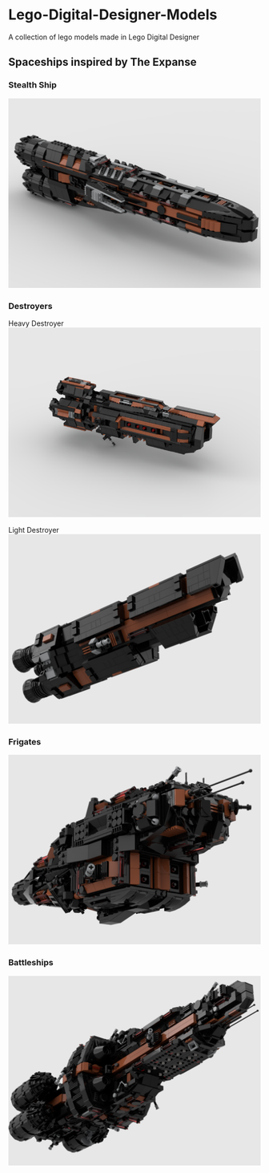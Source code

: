 # Lego-Digital-Designer-Models
A collection of lego models made in Lego Digital Designer

## Spaceships inspired by The Expanse

### Stealth Ship
![Stealth Ship](https://github.com/Corvu-s/Lego-Digital-Designer-Models/blob/main/Renders/Stealth%20Ship.png)

### Destroyers
Heavy Destroyer
![Heavy Destroyer](https://github.com/Corvu-s/Lego-Digital-Designer-Models/blob/main/Renders/MCRN_Destroyer.png)

Light Destroyer
![Light Destroyer](https://github.com/Corvu-s/Lego-Digital-Designer-Models/blob/main/Renders/MCRN_FClass_Destroyer.png)

### Frigates
![Light Frigate](https://github.com/Corvu-s/Lego-Digital-Designer-Models/blob/main/Renders/MCRN_Corvette.png)

### Battleships

![Endurance Class](https://github.com/Corvu-s/Lego-Digital-Designer-Models/blob/main/Renders/Endurance%20Class%20Battleship.png)

